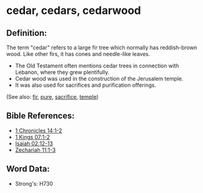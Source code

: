 # cedar, cedars, cedarwood #

## Definition: ##

The term "cedar" refers to a large fir tree which normally has reddish-brown wood. Like other firs, it has cones and needle-like leaves.

* The Old Testament often mentions cedar trees in connection with Lebanon, where they grew plentifully.
* Cedar wood was used in the construction of the Jerusalem temple.
* It was also used for sacrifices and purification offerings.

(See also: [fir](../other/fir.md), [pure](../kt/purify.md), [sacrifice](../other/sacrifice.md), [temple](../kt/temple.md))

## Bible References: ##

* [1 Chronicles 14:1-2](rc://en/tn/help/1ch/14/01)
* [1 Kings 07:1-2](rc://en/tn/help/1ki/07/01)
* [Isaiah 02:12-13](rc://en/tn/help/isa/02/12)
* [Zechariah 11:1-3](rc://en/tn/help/zec/11/01)

## Word Data: ##

* Strong's: H730
